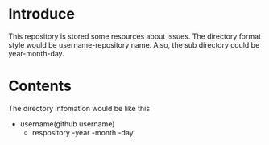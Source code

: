 # Introduce

This repository is stored some resources about issues. The directory format style would be username-repository name. Also, the sub directory could be year-month-day.

# Contents

The directory infomation would be like this
- username(github username)
  - respository
    -year
      -month
        -day
